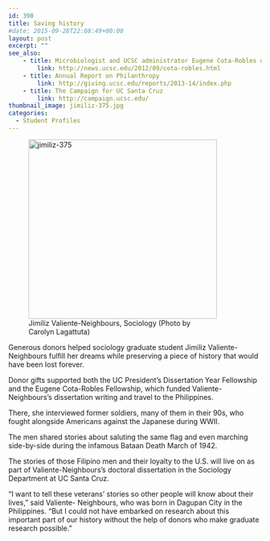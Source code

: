 ```yaml
---
id: 390
title: Saving history
#date: 2015-09-28T22:08:49+00:00
layout: post
excerpt: ""
see_also:
	- title: Microbiologist and UCSC administrator Eugene Cota-Robles dies at age 86
		link: http://news.ucsc.edu/2012/09/cota-robles.html
	- title: Annual Report on Philanthropy
		link: http://giving.ucsc.edu/reports/2013-14/index.php
	- title: The Campaign for UC Santa Cruz
		link: http://campaign.ucsc.edu/
thumbnail_image: jimiliz-375.jpg
categories:
  - Student Profiles
---
```

<figure id="attachment_391" style="width: 375px" class="wp-caption alignright"><img class="size-full wp-image-391" src="http://live-ucsc-giving.pantheonsite.io/wp-content/uploads/2017/08/jimiliz-375.jpg" alt="jimiliz-375" width="375" height="356" srcset="https://ucsc-giving.lndo.site/wp-content/uploads/2017/08/jimiliz-375.jpg 375w, https://ucsc-giving.lndo.site/wp-content/uploads/2017/08/jimiliz-375-300x285.jpg 300w" sizes="(max-width: 375px) 100vw, 375px" /><figcaption class="wp-caption-text">Jimiliz Valiente-Neighbours, Sociology (Photo by Carolyn Lagattuta)</figcaption></figure> 

Generous donors helped sociology graduate student Jimiliz Valiente-Neighbours fulfill her dreams while preserving a piece of history that would have been lost forever.

Donor gifts supported both the UC President’s Dissertation Year Fellowship and the Eugene Cota-Robles Fellowship, which funded Valiente- Neighbours’s dissertation writing and travel to the Philippines.

There, she interviewed former soldiers, many of them in their 90s, who fought alongside Americans against the Japanese during WWII.

The men shared stories about saluting the same flag and even marching side-by-side during the infamous Bataan Death March of 1942.

The stories of those Filipino men and their loyalty to the U.S. will live on as part of Valiente-Neighbours’s doctoral dissertation in the Sociology Department at UC Santa Cruz.

“I want to tell these veterans’ stories so other people will know about their lives,” said Valiente- Neighbours, who was born in Dagupan City in the Philippines. “But I could not have embarked on research about this important part of our history without the help of donors who make graduate research possible.”
